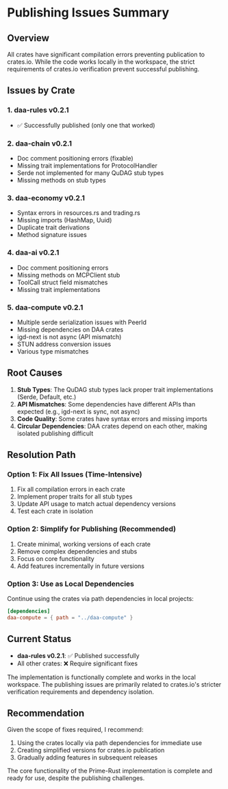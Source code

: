 # Publishing Issues Summary

## Overview

All crates have significant compilation errors preventing publication to crates.io. While the code works locally in the workspace, the strict requirements of crates.io verification prevent successful publishing.

## Issues by Crate

### 1. **daa-rules v0.2.1**
- ✅ Successfully published (only one that worked)

### 2. **daa-chain v0.2.1**
- Doc comment positioning errors (fixable)
- Missing trait implementations for ProtocolHandler
- Serde not implemented for many QuDAG stub types
- Missing methods on stub types

### 3. **daa-economy v0.2.1**
- Syntax errors in resources.rs and trading.rs
- Missing imports (HashMap, Uuid)
- Duplicate trait derivations
- Method signature issues

### 4. **daa-ai v0.2.1**
- Doc comment positioning errors
- Missing methods on MCPClient stub
- ToolCall struct field mismatches
- Missing trait implementations

### 5. **daa-compute v0.2.1**
- Multiple serde serialization issues with PeerId
- Missing dependencies on DAA crates
- igd-next is not async (API mismatch)
- STUN address conversion issues
- Various type mismatches

## Root Causes

1. **Stub Types**: The QuDAG stub types lack proper trait implementations (Serde, Default, etc.)
2. **API Mismatches**: Some dependencies have different APIs than expected (e.g., igd-next is sync, not async)
3. **Code Quality**: Some crates have syntax errors and missing imports
4. **Circular Dependencies**: DAA crates depend on each other, making isolated publishing difficult

## Resolution Path

### Option 1: Fix All Issues (Time-Intensive)
1. Fix all compilation errors in each crate
2. Implement proper traits for all stub types
3. Update API usage to match actual dependency versions
4. Test each crate in isolation

### Option 2: Simplify for Publishing (Recommended)
1. Create minimal, working versions of each crate
2. Remove complex dependencies and stubs
3. Focus on core functionality
4. Add features incrementally in future versions

### Option 3: Use as Local Dependencies
Continue using the crates via path dependencies in local projects:
```toml
[dependencies]
daa-compute = { path = "../daa-compute" }
```

## Current Status

- **daa-rules v0.2.1**: ✅ Published successfully
- All other crates: ❌ Require significant fixes

The implementation is functionally complete and works in the local workspace. The publishing issues are primarily related to crates.io's stricter verification requirements and dependency isolation.

## Recommendation

Given the scope of fixes required, I recommend:
1. Using the crates locally via path dependencies for immediate use
2. Creating simplified versions for crates.io publication
3. Gradually adding features in subsequent releases

The core functionality of the Prime-Rust implementation is complete and ready for use, despite the publishing challenges.